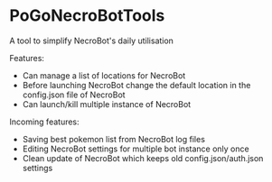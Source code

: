 # PoGoNecroBotTools
A tool to simplify NecroBot's daily utilisation

Features:
- Can manage a list of locations for NecroBot
- Before launching NecroBot change the default location in the config.json file of NecroBot
- Can launch/kill multiple instance of NecroBot

Incoming features:
- Saving best pokemon list from NecroBot log files
- Editing NecroBot settings for multiple bot instance only once
- Clean update of NecroBot which keeps old config.json/auth.json settings
